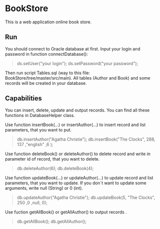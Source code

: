 BookStore
===================
This is a web application online book store.

Run
-------------

You should connect to Oracle database at first. Input your login and password in function connectDatabase():


>  ds.setUser("your login");
>  ds.setPassword("your password");

Then run script Tables.sql (way to this file: BookStore/tree/master/src/main). All tables (Author and Book) and some records will be created in your database.

Capabilities
-------------------
You can insert, delete, update and output records. You can find all these functions in DatabaseHelper class.

Use function insertBook(...) or insertAuthor(...) to insert record and list parameters, that you want to put.
>db.insertAuthor("Agatha Christie");
>db.insertBook("The Clocks", 288, 137 ,"english" ,6 );

Use function deleteBook() or deleteAuthor() to delete record  and write in parameter id of record, that you want to delete.

>db.deleteAuthor(6);
>db.deleteBook(4);

Use function updateBook(...) or updateAuthor(...) to update record and list parameters, that you want to update. If you don`t want to update some arguments, write null (String) or 0 (int).

>db.updateAuthor("Agatha Christie");
>db.updateBook(5, "The Clocks", 250 ,0 ,null, 0);

Use fuction getAllBook() or getAllAuthor() to output records .

>db.getAllBook();
>db.getAllAuthor();
